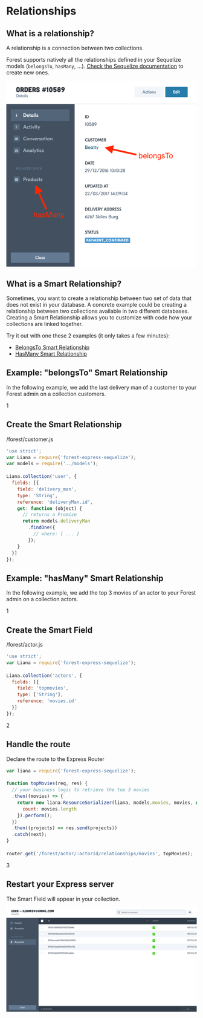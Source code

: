 # Relationships

## What is a relationship?

A relationship is a connection between two collections.

Forest supports natively all the relationships defined in your Sequelize models
(`belongsTo`, `hasMany`, …). <a
href="http://docs.sequelizejs.com/manual/tutorial/associations.html"
target="_blank">Check the Sequelize documentation</a> to create new ones.

<img src="/public/img/relationship-1.png" alt="relationship">

## What is a Smart Relationship?

Sometimes, you want to create a relationship between two set of data that does
not exist in your database. A concrete example could be creating a relationship
between two collections available in two different databases. Creating a Smart
Relationship allows you to customize with code how your collections are linked
together.

Try it out with one these 2 examples (it only takes a few minutes):

- [BelongsTo Smart Relationship](#example-belongsto-smart-relationship)
- [HasMany Smart Relationship](#example-hasmany-smart-relationship)

## Example: "belongsTo" Smart Relationship

In the following example, we add the last delivery man of a customer to your
Forest admin on a collection customers.

<div class="l-step l-mb l-pt">
  <span class="l-step__number l-step__number--active u-f-l u-hm-r">1</span>
  <div class="u-o-h">
    <h2 class="l-step__title">Create the Smart Relationship</h2>
    <p class="l-step__description">/forest/customer.js</p>
  </div>
</div>

```javascript
'use strict';
var Liana = require('forest-express-sequelize');
var models = require('../models');

Liana.collection('user', {
  fields: [{
    field: 'delivery_man',
    type: 'String',
    reference: 'deliveryMan.id',
    get: function (object) {
      // returns a Promise
      return models.deliveryMan
        .findOne({
          // where: { ... }
        });
    }
  }]
});

```

## Example: "hasMany" Smart Relationship

In the following example, we add the top 3 movies of an actor to your
Forest admin on a collection actors.

<div class="l-step l-mb l-pt">
  <span class="l-step__number l-step__number--active u-f-l u-hm-r">1</span>
  <div class="u-o-h">
    <h2 class="l-step__title">Create the Smart Field</h2>
    <p class="l-step__description">/forest/actor.js</p>
  </div>
</div>

```javascript
'use strict';
var Liana = require('forest-express-sequelize');

Liana.collection('actors', {
  fields: [{
    field: 'topmovies',
    type: ['String'],
    reference: 'movies.id'
  }]
});

```

<div class="l-step l-mb l-pt">
  <span class="l-step__number l-step__number--active u-f-l u-hm-r">2</span>
  <div class="u-o-h">
    <h2 class="l-step__title">Handle the route</h2>
    <p class="l-step__description">Declare the route to the Express Router</p>
  </div>
</div>

```javascript
var liana = require('forest-express-sequelize');

function topMovies(req, res) {
  // your business logic to retrieve the top 3 movies
  .then((movies) => {
    return new liana.ResourceSerializer(liana, models.movies, movies, null, {}, {
      count: movies.length
    }).perform();
  })
  .then((projects) => res.send(projects))
  .catch(next);
}

router.get('/forest/actor/:actorId/relationships/movies', topMovies);
```

<div class="l-step l-mb l-pt">
  <span class="l-step__number l-step__number--active u-f-l u-hm-r">3</span>
  <div class="u-o-h">
    <h2 class="l-step__title">Restart your Express server</h2>
    <p class="l-step__description">The Smart Field will appear in your collection.</p>
  </div>
</div>

![SmartField 1](/public/img/smart-field-1.png "smart-field-1")

